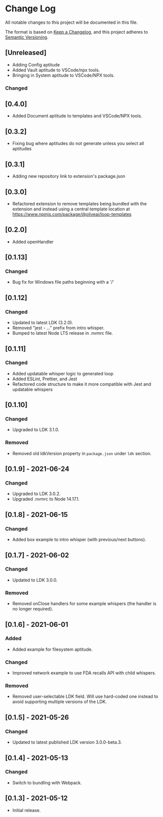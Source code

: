 # Change Log

All notable changes to this project will be documented in this file.

The format is based on [Keep a Changelog](https://keepachangelog.com/en/1.0.0/), and this project
adheres to [Semantic Versioning](https://semver.org/spec/v2.0.0.html).

## [Unreleased]

- Adding Config aptitude
- Added Vault aptitude to VSCode/npx tools.
- Bringing in System aptitude to VSCode/NPX tools.

### Changed

## [0.4.0]

- Added Document aptitude to templates and VSCode/NPX tools.

## [0.3.2]

- Fixing bug where aptitudes do not generate unless you select all aptitudes

## [0.3.1]

- Adding new repository link to extension's package.json

## [0.3.0]

- Refactored extension to remove templates being bundled with the extension and instead using a central template location at https://www.npmjs.com/package/@oliveai/loop-templates

## [0.2.0]

- Added openHandler

## [0.1.13]

### Changed

- Bug fix for Windows file paths beginning with a '/'

## [0.1.12]

### Changed

- Updated to latest LDK (3.2.0).
- Removed "jest - ..." prefix from intro whisper.
- Bumped to latest Node LTS release in .nvmrc file.

## [0.1.11]

### Changed

- Added updatable whisper logic to generated loop
- Added ESLint, Prettier, and Jest
- Refactored code structure to make it more compatible with Jest and updatable whispers

## [0.1.10]

### Changed

- Upgraded to LDK 3.1.0.

### Removed

- Removed old ldkVersion property in `package.json` under `ldk` section.

## [0.1.9] - 2021-06-24

### Changed

- Upgraded to LDK 3.0.2.
- Upgraded .nvmrc to Node 14.17.1.

## [0.1.8] - 2021-06-15

### Changed

- Added box example to intro whisper (with previous/next buttons).

## [0.1.7] - 2021-06-02

### Changed

- Updated to LDK 3.0.0.

### Removed

- Removed onClose handlers for some example whispers (the handler is no longer required).

## [0.1.6] - 2021-06-01

### Added

- Added example for filesystem aptitude.

### Changed

- Improved network example to use FDA recalls API with child whispers.

### Removed

- Removed user-selectable LDK field. Will use hard-coded one instead to avoid supporting multiple
  versions of the LDK.

## [0.1.5] - 2021-05-26

### Changed

- Updated to latest published LDK version 3.0.0-beta.3.

## [0.1.4] - 2021-05-13

### Changed

- Switch to bundling with Webpack.

## [0.1.3] - 2021-05-12

- Initial release.
